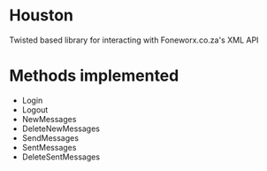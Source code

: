 # Houston

Twisted based library for interacting with Foneworx.co.za's XML API

# Methods implemented

* Login
* Logout
* NewMessages
* DeleteNewMessages
* SendMessages
* SentMessages
* DeleteSentMessages
